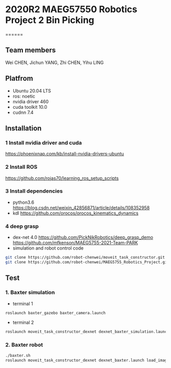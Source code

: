 # 2020R2 MAEG57550 Robotics Project 2 Bin Picking
======

## Team members
Wei CHEN, Jichun YANG, Zhi CHEN, Yihu LING

## Platfrom
+ Ubuntu 20.04 LTS
+ ros: noetic 
+ nvidia driver 460
+ cuda toolkit 10.0
+ cudnn 7.4

## Installation

### 1 Install nvidia driver and cuda
https://phoenixnap.com/kb/install-nvidia-drivers-ubuntu

### 2 Install ROS
https://github.com/rojas70/learning_ros_setup_scripts

### 3 Install dependencies
+ python3.6
https://blog.csdn.net/weixin_42856871/article/details/108352958
+ kdl
https://github.com/orocos/orocos_kinematics_dynamics

### 4 deep grasp
+ dex-net 4.0
https://github.com/PickNikRobotics/deep_grasp_demo
https://github.com/mfkenson/MAEG5755-2021-Team-PARK
+ simulation and robot control code
```bash
git clone https://github.com/robot-chenwei/moveit_task_constructor.git
git clone https://github.com/robot-chenwei/MAEG5755_Robotics_Project.git
```

## Test

### 1. Baxter simulation
+ terminal 1
```bash
roslaunch baxter_gazebo baxter_camera.launch
```
+ terminal 2
```bash
roslaunch moveit_task_constructor_dexnet dexnet_baxter_simulation.launch load_image:=false
```

### 2. Baxter robot
```bash
./baxter.sh
roslaunch moveit_task_constructor_dexnet dexnet_baxter.launch load_image:=false
```
